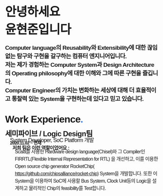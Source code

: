 
<br>

<span style="font-family:sans-serif;  font-weight: 700;  font-size: 2.5rem; letter-spacing: -.05rem; //타이틀 자간 margin: 2rem 0rem 0rem 0rem;">
안녕하세요 <br>
윤현준입니다
</span>

<br>

<span style="font-family:sans-serif;  font-weight: 700;  margin: 3rem; font-size: 1.2rem; letter-spacing: -.05rem; ">

Computer language의 Reusability와 Extensibility에 대한 끊임없는 탐구와 구현을 갈구하는 컴퓨터 엔지니어입니다. <br>
저는 제가 경험하는 Computer System과 Design Architecture의 Operating philosophy에 대한 이해와 그에 따른 구현을 즐깁니다. <br>
Computer Engineer의 가치는 변화하는 세상에 대해 더 효율적이고 통찰력 있는 System을 구현하는데 있다고 믿고 있습니다. <br>

</span>

<br>

<span style="font-family:sans-serif;  font-weight: 700;  font-size: 2.0rem; letter-spacing: -.05rem; ">
Work Experience<span style="color:#3a7bd5">.</span> 
</span>

<br>
<br>

<span style="font-family:sans-serif;  font-weight: 700;  font-size: 1.5rem; letter-spacing: -.05rem; line-height: 1;">
세미파이브 / Logic Design팀
</span>
<br>


<span style="font-family:sans-serif; font-weight: 500;  font-size: 1.125rem; margin-left: 1rem; letter-spacing: -.05rem; line-height:1;">
System Developer, SoC Platform 개발
</span>

<br>

<span style="font-family:sans-serif; font-weight: 700;  font-size: 0.9rem; margin-left: 1rem; letter-spacing: -.05rem; line-height:0;">
2020.11.02 ~ 현재
</span>

<br>


<br>

<span style="font-family:sans-serif;  font-weight:bold;  font-size: 1rem; margin-left: 1.5rem; letter-spacing: -.05rem; line-height:0;">
저희 팀은 이런 역할이었어요 <b> : </b> 
</span>

<br>

<span style="font-family:sans-serif; display:inline-block; font-size: 1rem; margin-left: 2rem;  letter-spacing: -.05rem; line-height:1.5;">
Scala를 사용한 Hardware design language(Chisel)와 그 Compiler인 FIRRTL(Flexible Internal Representation for RTL) 을 개선하고,
이를 이용한 Open source chip generator RocketChip(<a href="https://github.com/chipsalliance/rocket-chip"> https://github.com/chipsalliance/rocket-chip</a>) System을 개발합니다. 
또한 이 System을 이용하여 SoC에 사용할 Bus System, Clock Unit등의 Logic을 설계하고 물리적인 Chip의 feasibility를 Test합니다.
</span>

